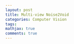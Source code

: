 ```yaml
---
layout: post
title: Multi-view Noise2Void 
categories: Computer Vision
tags:
mathjax: true
comments: true
---
```

 

